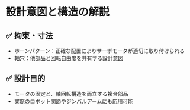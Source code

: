 # 設計意図と構造の解説

## ✅ 拘束・寸法
- ホーンパターン：正確な配置によりサーボモータが適切に取り付けられる
- 軸穴：他部品と回転自由度を共有する設計意図

## ✅ 設計目的
- モータの固定と、軸回転構造を両立する複合部品
- 実際のロボット関節やジンバルアームにも応用可能

